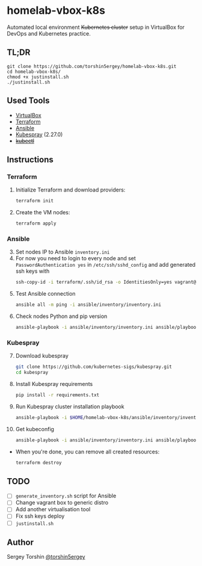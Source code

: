 # homelab-vbox-k8s

Automated local environment ~~Kubernetes cluster~~ setup in VirtualBox for DevOps and Kubernetes practice.

## TL;DR

```
git clone https://github.com/torshin5ergey/homelab-vbox-k8s.git
cd homelab-vbox-k8s/
chmod +x justinstall.sh
./justinstall.sh
```

## Used Tools

- [VirtualBox](https://www.virtualbox.org/wiki/Downloads)
- [Terraform](https://www.terraform.io/downloads.html)
- [Ansible]()
- [Kubespray](https://github.com/kubernetes-sigs/kubespray) (2.27.0)
- ~~[kubectl]()~~

## Instructions

### Terraform

1. Initialize Terraform and download providers:
    ```bash
    terraform init
    ```
2. Create the VM nodes:
    ```bash
    terraform apply
    ```

### Ansible

3. Set nodes IP to Ansible `inventory.ini`
4. For now you need to login to every node and set `PasswordAuthentication yes` in `/etc/ssh/sshd_config` and add generated ssh keys with
    ```bash
    ssh-copy-id -i terraform/.ssh/id_rsa -o IdentitiesOnly=yes vagrant@ipaddress
    ```
5. Test Ansible connection
    ```bash
    ansible all -m ping -i ansible/inventory/inventory.ini
    ```
6. Check nodes Python and pip version
    ```bash
    ansible-playbook -i ansible/inventory/inventory.ini ansible/playbooks/install_python_pip.yaml
    ```

### Kubespray

7. Download kubespray
    ```bash
    git clone https://github.com/kubernetes-sigs/kubespray.git
    cd kubespray
    ```
8. Install Kubespray requirements
    ```bash
    pip install -r requirements.txt
    ```
9. Run Kubespray cluster installation playbook
    ```bash
    ansible-playbook -i $HOME/homelab-vbox-k8s/ansible/inventory/inventory.ini cluster.yml -b -v @ansible/vars/kubespray/k8s-cluster.yml
    ```
10. Get kubeconfig
    ```bash
    ansible-playbook -i ansible/inventory/inventory.ini ansible/playbooks/get_kubeconfig.yaml
    ```
- When you're done, you can remove all created resources:
    ```bash
    terraform destroy
    ```

## TODO

- [ ] `generate_inventory.sh` script for Ansible
- [ ] Change vagrant box to generic distro
- [ ] Add another virtualisation tool
- [ ] Fix ssh keys deploy
- [ ] `justinstall.sh`

## Author
Sergey Torshin [@torshin5ergey](https://github.com/torshin5ergey)
